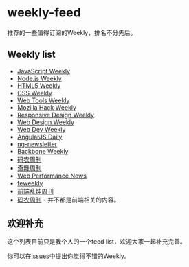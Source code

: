 weekly-feed
===========

推荐的一些值得订阅的Weekly，排名不分先后。

## Weekly list

- [JavaScript Weekly](http://javascriptweekly.com/)
- [Node.js Weekly](http://nodeweekly.com/)
- [HTML5 Weekly](http://html5weekly.com/)
- [CSS Weekly](http://css-weekly.com/)
- [Web Tools Weekly](http://webtoolsweekly.com/)
- [Mozilla Hack Weekly](https://hacks.mozilla.org/category/mozilla-hacks-weekly/)
- [Responsive Design Weekly](http://responsivedesignweekly.com/)
- [Web Design Weekly](http://web-design-weekly.com/)
- [Web Dev Weekly](http://www.webdevweekly.com/)
- [AngularJS Daily](http://www.angularjsdaily.com/)
- [ng-newsletter](http://www.ng-newsletter.com/)
- [Backbone Weekly](http://backboneweekly.com/)
- [码农周刊](http://weekly.manong.io/issues/)
- [奇舞周刊](http://www.75team.com/weekly/)
- [Web Performance News](http://www.webperformancenews.com/)
- [feweekly](http://www.feweekly.com/)
- [前端乱炖周刊](http://www.html-js.com/static/htmljs-weekly-1.html)
- [码农周刊](http://weekly.manong.io/) - 并不都是前端相关的内容。

## 欢迎补充

这个列表目前只是我个人的一个feed list，欢迎大家一起补充完善。

你可以在[issues](https://github.com/fenbility/weekly-feed/issues)中提出你觉得不错的Weekly。